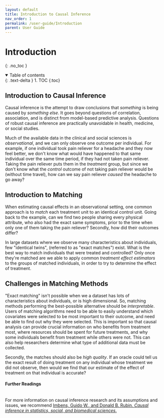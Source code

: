 ```yaml
---
layout: default
title: Introduction to Causal Inference
nav_order: 1
permalink: /user-guide/Introduction
parent: User Guide
---
```


# Introduction
{: .no_toc }

<details open markdown="block">
  <summary>
    Table of contents
  </summary>
  {: .text-delta }
1. TOC
{:toc}
</details>

## Introduction to Causal Inference

Causal inference is the attempt to draw conclusions that *something* is being caused by *something else*. It goes beyond questions of correlation, association, and is distinct from model-based predictive analysis. Questions of robust causal inference are practically unavoidable in health, medicine, or social studies. 

Much of the available data in the clinical and social sciences is *observational*, and we can only observe one outcome per individual. For example, if one individual took pain reliever for a headache and they now feel better, we don't know what would have happened to that same individual over the same time period, if they had not taken pain reliever. Taking the pain reliever puts them in the *treatment* group, but since we don't know what the *control* outcome of not taking pain reliever would be (without time travel), how can we say pain reliever *caused* the headache to go away? 

## Introduction to Matching

When estimating causal effects in an observational setting, one common approach is to *match* each treatment unit to an identical control unit. Going back to the example, can we find two people sharing every physical attribute, who also had the exact same symptoms, prior to the time when only one of them taking the pain reliever? Secondly, how did their outcomes differ? 

In large datasets where we observe many characteristics about individuals, few "identical twins", (referred to as "exact matches") exist. What is the best way to match individuals that were treated and controlled? Only once they're matched are we able to apply common *treatment effect estimators* to the groups of matched individuals, in order to try to determine the effect of treatment.


## Challenges in Matching Methods

"Exact matching" isn't possible when we a dataset has lots of characteristics about individuals, or is high dimensional. So, matching methods performing the best-possible alternative should be *interpretable*. Users of matching algorithms need to be able to easily understand which covariates were selected to be most important to their outcome, and need be able to find out why they were selected. This is important so that causal analysis can provide crucial information on who benefits from treatment most, where resources should be spent for future treatments, and why some individuals benefit from treatment while others were not. This can also help researchers determine what type of additional data must be collected. 

Secondly, the matches should also be *high quality*. If an oracle could tell us the exact result of doing treatment on any individual whose treatment we did not observe, then would we find that our estimate of the effect of treatment on that individual is accurate? 

<div class="language-markdown highlighter-rouge">
  <h4>Further Readings</h4>
  <br/>
  For more information on causal inference research and its assumptions and issues, we recommend
  <a href="https://books.google.com/books?hl=en&lr=&id=Bf1tBwAAQBAJ&oi=fnd&pg=PR17&ots=jeVGafZSDE&sig=x9LYF4V9-wYQRQRxpudyA-d9nI0">
    Imbens, Guido W., and Donald B. Rubin. <i>Causal inference in statistics, social, and biomedical sciences</i>.
  </a>
</div>

